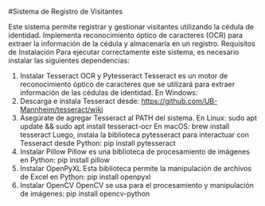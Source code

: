 #Sistema de Registro de Visitantes

Este sistema permite registrar y gestionar visitantes utilizando la cédula de identidad. Implementa reconocimiento óptico de caracteres (OCR) para extraer la información de la cédula y almacenarla en un registro.
Requisitos de Instalación
Para ejecutar correctamente este sistema, es necesario instalar las siguientes dependencias:
1. Instalar Tesseract OCR y Pytesseract
Tesseract es un motor de reconocimiento óptico de caracteres que se utilizará para extraer información de las cédulas de identidad.
En Windows:
1.	Descarga e instala Tesseract desde: https://github.com/UB-Mannheim/tesseract/wiki
2.	Asegúrate de agregar Tesseract al PATH del sistema.
En Linux:
sudo apt update && sudo apt install tesseract-ocr
En macOS:
brew install tesseract
Luego, instala la biblioteca pytesseract para interactuar con Tesseract desde Python:
pip install pytesseract
2. Instalar Pillow
Pillow es una biblioteca de procesamiento de imágenes en Python:
pip install pillow
3. Instalar OpenPyXL
Esta biblioteca permite la manipulación de archivos de Excel en Python:
pip install openpyxl
4. Instalar OpenCV
OpenCV se usa para el procesamiento y manipulación de imágenes:
pip install opencv-python

